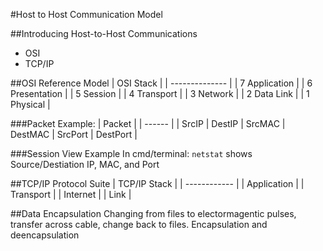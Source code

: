 #Host to Host Communication Model

##Introducing Host-to-Host Communications
  * OSI
  * TCP/IP

##OSI Reference Model
| OSI Stack |
| -------------- |
| 7 Application |
| 6 Presentation |
| 5 Session |
| 4 Transport |
| 3 Network |
| 2 Data Link |
| 1 Physical |

###Packet Example:
| Packet |
| ------ |
| SrcIP | DestIP | SrcMAC | DestMAC | SrcPort | DestPort |

###Session View Example
In cmd/terminal: `netstat` shows Source/Destiation IP, MAC, and Port

##TCP/IP Protocol Suite
| TCP/IP Stack |
| ------------ |
| Application |
| Transport |
| Internet |
| Link |

##Data Encapsulation
Changing from files to electormagentic pulses, transfer across cable, change back to files.
Encapsulation and deencapsulation

